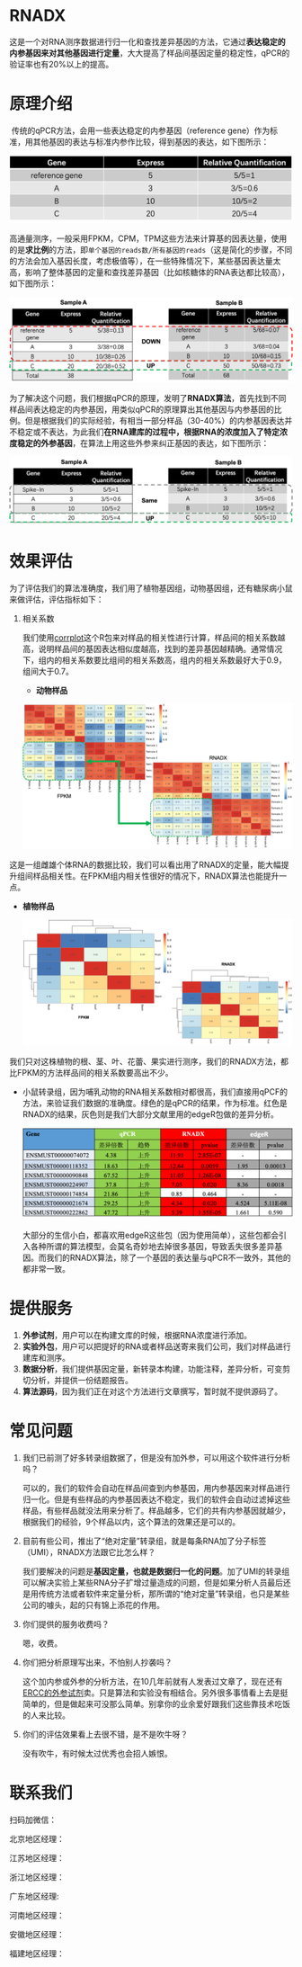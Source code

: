 # RNADX
​		这是一个对RNA测序数据进行归一化和查找差异基因的方法，它通过**表达稳定的内参基因来对其他基因进行定量**，大大提高了样品间基因定量的稳定性，qPCR的验证率也有20%以上的提高。

# 原理介绍

​		传统的qPCR方法，会用一些表达稳定的内参基因（reference gene）作为标准，用其他基因的表达与标准内参作比较，得到基因的表达，如下图所示：

![](img/qPCR.png)

​		高通量测序，一般采用FPKM，CPM，TPM这些方法来计算基的因表达量，使用的是**求比例**的方法，即```单个基因的reads数/所有基因的reads```（这是简化的步骤，不同的方法会加入基因长度，考虑极值等），在一些特殊情况下，某些基因表达量太高，影响了整体基因的定量和查找差异基因（比如核糖体的RNA表达都比较高），如下图所示：

![](img/FPKM.png)

​		为了解决这个问题，我们根据qPCR的原理，发明了**RNADX算法**，首先找到不同样品间表达稳定的内参基因，用类似qPCR的原理算出其他基因与内参基因的比例。但是根据我们的实际经验，有相当一部分样品（30-40%）的内参基因表达并不稳定或不表达，为此我们**在RNA建库的过程中，根据RNA的浓度加入了特定浓度稳定的外参基因**，在算法上用这些外参来纠正基因的表达，如下图所示：

![](img/RNADX.png)

# 效果评估

​		为了评估我们的算法准确度，我们用了植物基因组，动物基因组，还有糖尿病小鼠来做评估，评估指标如下：

1. 相关系数

   我们使用[corrplot](https://cran.r-project.org/web/packages/corrplot/index.html)这个R包来对样品的相关性进行计算，样品间的相关系数越高，说明样品间的基因表达相似度越高，找到的差异基因越精确。通常情况下，组内的相关系数要比组间的相关系数高，组内的相关系数最好大于0.9，组间大于0.7。

   * **动物样品**

   ![](img/corr.annimal.png)

这是一组雌雄个体RNA的数据比较，我们可以看出用了RNADX的定量，能大幅提升组间样品相关性。在FPKM组内相关性很好的情况下，RNADX算法也能提升一点。

   * **植物样品**

     ![](img/corr.plant.png)

我们只对这株植物的根、茎、叶、花蕾、果实进行测序，我们的RNADX方法，都比FPKM的方法样品间的相关系数要高出不少。

* 小鼠转录组，因为哺乳动物的RNA相关系数相对都很高，我们直接用qPCF的方法，来验证我们数据的准确度。绿色的是qPCR的结果，作为标准。红色是RNADX的结果，灰色则是我们大部分文献里用的edgeR包做的差异分析。

  ![](img/cmp.png)

  大部分的生信小白，都喜欢用edgeR这些包（因为使用简单），这些包都会引入各种所谓的算法模型，会莫名奇妙地去掉很多基因，导致丢失很多差异基因。而我们的RNADX算法，除了一个基因的表达量与qPCR不一致外，其他的都非常一致。



# 提供服务

1. **外参试剂**，用户可以在构建文库的时候，根据RNA浓度进行添加。
2. **实验外包**，用户可以把提好的RNA或者样品送寄来我们公司，我们对样品进行建库和测序。
3. **数据分析**，我们提供基因定量，新转录本构建，功能注释，差异分析，可变剪切分析，并提供一份结题报告。
4. **算法源码**，因为我们正在对这个方法进行文章撰写，暂时就不提供源码了。

# 常见问题

1. 我们已前测了好多转录组数据了，但是没有加外参，可以用这个软件进行分析吗？

   可以的，我们的软件会自动在样品间查到内参基因，用内参基因来对样品进行归一化。但是有些样品的内参基因表达不稳定，我们的软件会自动过滤掉这些样品，有些样品就没法用来分析了。样品越多，它们的共有内参基因就越少，根据我们的经验，9个样品以内，这个算法的效果还是可以的。

2. 目前有些公司，推出了“绝对定量”转录组，就是每条RNA加了分子标签（UMI），RNADX方法跟它比怎么样？

   我们要解决的问题是**基因定量，也就是数据归一化的问题**。加了UMI的转录组可以解决实验上某些RNA分子扩增过量造成的问题，但是如果分析人员最后还是用传统方法或者软件来定量分析，那所谓的“绝对定量”转录组，也只是某些公司的噱头，起的只有锦上添花的作用。

3. 你们提供的服务收费吗？

   嗯，收费。
   
4. 你们把分析原理写出来，不怕别人抄袭吗？

   这个加内参或外参的分析方法，在10几年前就有人发表过文章了，现在还有[ERCC的外参试剂](https://www.thermofisher.com/order/catalog/product/4456740#/4456740)卖。只是算法和实验没有相结合。另外很多事情看上去是挺简单的，但是做起来可没那么简单。别拿你的业余爱好跟我们这些靠技术吃饭的人来比较。

5. 你们的评估效果看上去很不错，是不是吹牛呀？

   没有吹牛，有时候太过优秀也会招人嫉恨。

# 联系我们

扫码加微信：

北京地区经理：

江苏地区经理：

浙江地区经理：

广东地区经理:

河南地区经理：

安徽地区经理：

福建地区经理：

